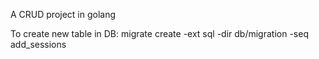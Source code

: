 A CRUD project in golang

To create new table in DB:
migrate create -ext sql -dir db/migration -seq add_sessions